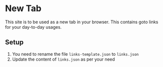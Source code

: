 # New Tab

This site is to be used as a new tab in your browser. This contains goto links for your day-to-day usages.

## Setup

1. You need to rename the file `links-template.json` to `links.json`
2. Update the content of `links.json` as per your need
